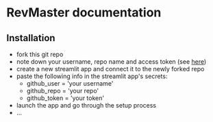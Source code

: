 # RevMaster documentation

## Installation
- fork this git repo
- note down your username, repo name and access token (see [here](https://docs.github.com/en/authentication/keeping-your-account-and-data-secure/creating-a-personal-access-token))
- create a new streamlit app and connect it to the newly forked repo
- paste the following info in the streamlit app's secrets:
  - github_user = 'your username'
  - github_repo = 'your repo'
  - github_token = 'your token'
- launch the app and go through the setup process
- ...
